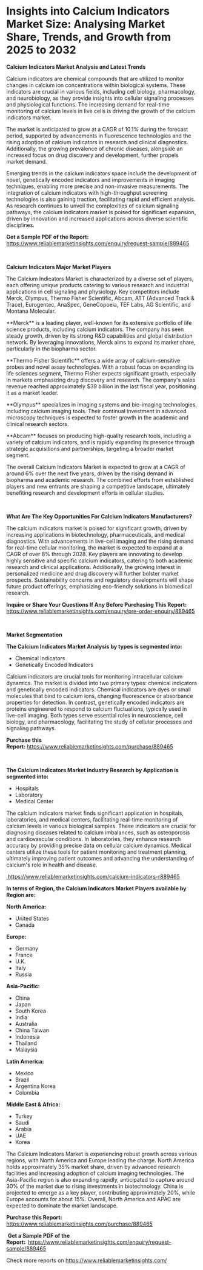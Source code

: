 <p><h1>Insights into Calcium Indicators Market Size: Analysing Market Share, Trends, and Growth from 2025 to 2032</h1></p><p><strong>Calcium Indicators Market Analysis and Latest Trends</strong></p>
<p><p>Calcium indicators are chemical compounds that are utilized to monitor changes in calcium ion concentrations within biological systems. These indicators are crucial in various fields, including cell biology, pharmacology, and neurobiology, as they provide insights into cellular signaling processes and physiological functions. The increasing demand for real-time monitoring of calcium levels in live cells is driving the growth of the calcium indicators market.</p><p>The market is anticipated to grow at a CAGR of 10.1% during the forecast period, supported by advancements in fluorescence technologies and the rising adoption of calcium indicators in research and clinical diagnostics. Additionally, the growing prevalence of chronic diseases, alongside an increased focus on drug discovery and development, further propels market demand. </p><p>Emerging trends in the calcium indicators space include the development of novel, genetically encoded indicators and improvements in imaging techniques, enabling more precise and non-invasive measurements. The integration of calcium indicators with high-throughput screening technologies is also gaining traction, facilitating rapid and efficient analysis. As research continues to unveil the complexities of calcium signaling pathways, the calcium indicators market is poised for significant expansion, driven by innovation and increased applications across diverse scientific disciplines.</p></p>
<p><strong>Get a Sample PDF of the Report:&nbsp;</strong> <a href="https://www.reliablemarketinsights.com/enquiry/request-sample/889465?utm_campaign=3038&utm_medium=2&utm_source=Github&utm_content=ia&utm_term=01042025&utm_id=calcium-indicators">https://www.reliablemarketinsights.com/enquiry/request-sample/889465</a></p>
<p>&nbsp;</p>
<p><strong>Calcium Indicators Major Market Players</strong></p>
<p><p>The Calcium Indicators Market is characterized by a diverse set of players, each offering unique products catering to various research and industrial applications in cell signaling and physiology. Key competitors include Merck, Olympus, Thermo Fisher Scientific, Abcam, ATT (Advanced Track & Trace), Eurogentec, AnaSpec, GeneCopoeia, TEF Labs, AG Scientific, and Montana Molecular.</p><p>**Merck** is a leading player, well-known for its extensive portfolio of life science products, including calcium indicators. The company has seen steady growth, driven by its strong R&D capabilities and global distribution network. By leveraging innovations, Merck aims to expand its market share, particularly in the biopharma sector.</p><p>**Thermo Fisher Scientific** offers a wide array of calcium-sensitive probes and novel assay technologies. With a robust focus on expanding its life sciences segment, Thermo Fisher expects significant growth, especially in markets emphasizing drug discovery and research. The company's sales revenue reached approximately $39 billion in the last fiscal year, positioning it as a market leader.</p><p>**Olympus** specializes in imaging systems and bio-imaging technologies, including calcium imaging tools. Their continual investment in advanced microscopy techniques is expected to foster growth in the academic and clinical research sectors.</p><p>**Abcam** focuses on producing high-quality research tools, including a variety of calcium indicators, and is rapidly expanding its presence through strategic acquisitions and partnerships, targeting a broader market segment.</p><p>The overall Calcium Indicators Market is expected to grow at a CAGR of around 6% over the next five years, driven by the rising demand in biopharma and academic research. The combined efforts from established players and new entrants are shaping a competitive landscape, ultimately benefiting research and development efforts in cellular studies.</p></p>
<p>&nbsp;</p>
<p><strong>What Are The Key Opportunities For Calcium Indicators Manufacturers?</strong></p>
<p><p>The calcium indicators market is poised for significant growth, driven by increasing applications in biotechnology, pharmaceuticals, and medical diagnostics. With advancements in live-cell imaging and the rising demand for real-time cellular monitoring, the market is expected to expand at a CAGR of over 8% through 2028. Key players are innovating to develop highly sensitive and specific calcium indicators, catering to both academic research and clinical applications. Additionally, the growing interest in personalized medicine and drug discovery will further bolster market prospects. Sustainability concerns and regulatory developments will shape future product offerings, emphasizing eco-friendly solutions in biomedical research.</p></p>
<p><strong>Inquire or Share Your Questions If Any Before Purchasing This Report:</strong> <a href="https://www.reliablemarketinsights.com/enquiry/pre-order-enquiry/889465?utm_campaign=3038&utm_medium=2&utm_source=Github&utm_content=ia&utm_term=01042025&utm_id=calcium-indicators">https://www.reliablemarketinsights.com/enquiry/pre-order-enquiry/889465</a></p>
<p>&nbsp;</p>
<p><strong>Market Segmentation</strong></p>
<p><strong>The Calcium Indicators Market Analysis by types is segmented into:</strong></p>
<p><ul><li>Chemical Indicators</li><li>Genetically Encoded Indicators</li></ul></p>
<p><p>Calcium indicators are crucial tools for monitoring intracellular calcium dynamics. The market is divided into two primary types: chemical indicators and genetically encoded indicators. Chemical indicators are dyes or small molecules that bind to calcium ions, changing fluorescence or absorbance properties for detection. In contrast, genetically encoded indicators are proteins engineered to respond to calcium fluctuations, typically used in live-cell imaging. Both types serve essential roles in neuroscience, cell biology, and pharmacology, facilitating the study of cellular processes and signaling pathways.</p></p>
<p><strong>Purchase this Report:&nbsp;</strong><a href="https://www.reliablemarketinsights.com/purchase/889465?utm_campaign=3038&utm_medium=2&utm_source=Github&utm_content=ia&utm_term=01042025&utm_id=calcium-indicators">https://www.reliablemarketinsights.com/purchase/889465</a></p>
<p>&nbsp;</p>
<p><strong>The Calcium Indicators Market Industry Research by Application is segmented into:</strong></p>
<p><ul><li>Hospitals</li><li>Laboratory</li><li>Medical Center</li></ul></p>
<p><p>The calcium indicators market finds significant application in hospitals, laboratories, and medical centers, facilitating real-time monitoring of calcium levels in various biological samples. These indicators are crucial for diagnosing diseases related to calcium imbalances, such as osteoporosis and cardiovascular conditions. In laboratories, they enhance research accuracy by providing precise data on cellular calcium dynamics. Medical centers utilize these tools for patient monitoring and treatment planning, ultimately improving patient outcomes and advancing the understanding of calcium's role in health and disease.</p></p>
<p><a href="https://www.reliablemarketinsights.com/calcium-indicators-r889465?utm_campaign=3038&utm_medium=2&utm_source=Github&utm_content=ia&utm_term=01042025&utm_id=calcium-indicators">&nbsp;https://www.reliablemarketinsights.com/calcium-indicators-r889465</a></p>
<p><strong>In terms of Region, the Calcium Indicators Market Players available by Region are:</strong></p>
<p>
    <p> <strong> North America: </strong>
        <ul>
            <li>United States</li>
            <li>Canada</li>
        </ul>
        </p> 
    <p> <strong> Europe: </strong>
        <ul>
            <li>Germany</li>
            <li>France</li>
            <li>U.K.</li>
            <li>Italy</li>
            <li>Russia</li>
        </ul>
        </p> 
    <p> <strong> Asia-Pacific: </strong>
        <ul>
            <li>China</li>
            <li>Japan</li>
            <li>South Korea</li>
            <li>India</li>
            <li>Australia</li>
            <li>China Taiwan</li>
            <li>Indonesia</li>
            <li>Thailand</li>
            <li>Malaysia</li>
        </ul>
        </p> 
    <p> <strong> Latin America: </strong>
        <ul>
            <li>Mexico</li>
            <li>Brazil</li>
            <li>Argentina Korea</li>
            <li>Colombia</li>
        </ul>
        </p> 
    <p> <strong> Middle East & Africa: </strong>
        <ul>
            <li>Turkey</li>
            <li>Saudi</li>
            <li>Arabia</li>
            <li>UAE</li>
            <li>Korea</li>
        </ul>
    </p>
    </p>
<p><p>The Calcium Indicators Market is experiencing robust growth across various regions, with North America and Europe leading the charge. North America holds approximately 35% market share, driven by advanced research facilities and increasing adoption of calcium imaging technologies. The Asia-Pacific region is also expanding rapidly, anticipated to capture around 30% of the market due to rising investments in biotechnology. China is projected to emerge as a key player, contributing approximately 20%, while Europe accounts for about 15%. Overall, North America and APAC are expected to dominate the market landscape.</p></p>
<p><strong>Purchase this Report: </strong><a href="https://www.reliablemarketinsights.com/purchase/889465?utm_campaign=3038&utm_medium=2&utm_source=Github&utm_content=ia&utm_term=01042025&utm_id=calcium-indicators">https://www.reliablemarketinsights.com/purchase/889465</a></p>
<p>&nbsp;<strong>Get a Sample PDF of the Report:&nbsp;&nbsp;</strong><a href="https://www.reliablemarketinsights.com/enquiry/request-sample/889465?utm_campaign=3038&utm_medium=2&utm_source=Github&utm_content=ia&utm_term=01042025&utm_id=calcium-indicators">https://www.reliablemarketinsights.com/enquiry/request-sample/889465</a></p>
<p><strong></strong></p>
<p>Check more reports on <a href="https://www.reliablemarketinsights.com/?utm_campaign=3038&utm_medium=2&utm_source=Github&utm_content=ia&utm_term=01042025&utm_id=calcium-indicators">https://www.reliablemarketinsights.com/</a></p>
